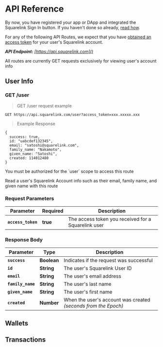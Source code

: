 
# API Reference

By now, you have registered your app or DApp and integrated the Squarelink Sign In button. If you haven't done so already, [read how](#sign-in-integration).

For any of the following API Routes, we expect that you have [obtained an access token](#obtain-an-access-token) for your user's Squarelink account.

_**API Endpoint:**_ *[https://api.squarelink.com]()*

<aside class="notice">All routes are currently GET requests exclusively for viewing user's account info</aside>

## User Info

### GET /user
> GET /user request example

```shell
GET https://api.squarelink.com/user?access_token=xxx.xxxxx.xxx
```

> Example Response

```shell
{
  success: true,
  id: "uabcdef132345",
  email: "satoshi@squarelink.com",
  family_name: "Nakamoto",
  given_name: "Satoshi",
  created: 114012480
}
```

<aside class="notice">You must be authorized for the `user` scope to access this route</aside>

Read a user's Squarelink Account info such as their email, family name, and given name with this route

### Request Parameters
Parameter | Required | Description
--------- | ----------- | -----------
**`access_token`** | **true** | The access token you received for a Squarelink user

### Response Body
Parameter | Type | Description
--------- | ----------- | -----------
**`success`** | **Boolean** | Indicates if the request was successful
**`id`** | **String** | The user's Squarelink User ID
**`email`** | **String** | The user's email address
**`family_name`** | **String** | The user's last name
**`given_name`** | **String** | The user's first name
**`created`** | **Number** | When the user's account was created *(seconds from the Epoch)*


## Wallets

## Transactions
